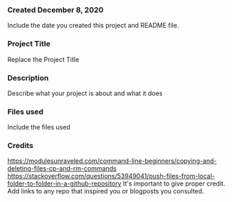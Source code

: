 ### Created December 8, 2020
Include the date you created this project and README file.


### Project Title
Replace the Project Title


### Description
Describe what your project is about and what it does

### Files used
Include the files used

### Credits
https://modulesunraveled.com/command-line-beginners/copying-and-deleting-files-cp-and-rm-commands
https://stackoverflow.com/questions/53949041/push-files-from-local-folder-to-folder-in-a-github-repository
It's important to give proper credit. Add links to any repo that inspired you or blogposts you consulted.
